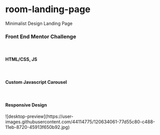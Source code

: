 # room-landing-page
Minimalist Design Landing Page 
<h3>Front End Mentor Challenge</h3><br>
<h4>HTML/CSS, JS</h4><br>
<h4>Custom Javascript Carousel</h4><br>
<h4>Responsive Design</h4>
![desktop-preview](https://user-images.githubusercontent.com/44114775/120634061-77d55c80-c488-11eb-8720-45913f650b92.jpg)


